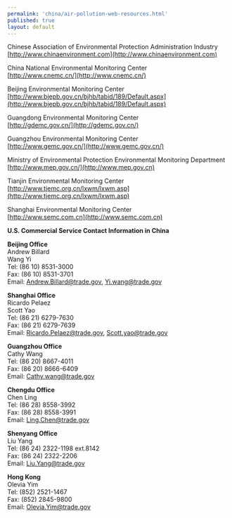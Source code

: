 ```yaml
---
permalink: 'china/air-pollution-web-resources.html'
published: true
layout: default
---
```

Chinese Association of Environmental Protection Administration Industry   [http://www.chinaenvironment.com](http://www.chinaenvironment.com)  

China National Environmental Monitoring Center  
[http://www.cnemc.cn/](http://www.cnemc.cn/)  

Beijing Environmental Monitoring Center  
[http://www.bjepb.gov.cn/bjhb/tabid/189/Default.aspx](http://www.bjepb.gov.cn/bjhb/tabid/189/Default.aspx)  

Guangdong Environmental Monitoring Center  
[http://gdemc.gov.cn/](http://gdemc.gov.cn/)  

Guangzhou Environmental Monitoring Center  
[http://www.gemc.gov.cn/](http://www.gemc.gov.cn/)  

Ministry of Environmental Protection Environmental Monitoring Department   [http://www.mep.gov.cn/](http://www.mep.gov.cn)  

Tianjin Environmental Monitoring Center  
[http://www.tjemc.org.cn/lxwm/lxwm.asp](http://www.tjemc.org.cn/lxwm/lxwm.asp)  

Shanghai Environmental Monitoring Center  
[http://www.semc.com.cn](http://www.semc.com.cn)  

**U.S. Commercial Service Contact Information in China**

**Beijing Office**  
Andrew Billard  
Wang Yi  
Tel: (86 10) 8531-3000  
Fax: (86 10) 8531-3701  
Email: [Andrew.Billard@trade.gov](mailto:Andrew.Billard@trade.gov), [Yi.wang@trade.gov](mailto:Yi.wang@trade.gov)  

**Shanghai Office**  
Ricardo Pelaez  
Scott Yao  
Tel: (86 21) 6279-7630  
Fax: (86 21) 6279-7639  
Email: [Ricardo.Pelaez@trade.gov](mailto:Ricardo.Pelaez@trade.gov), [Scott.yao@trade.gov](mailto:Scott.yao@trade.gov)  

**Guangzhou Office**  
Cathy Wang  
Tel: (86 20) 8667-4011  
Fax: (86 20) 8666-6409  
Email: [Cathy.wang@trade.gov](mailto:Cathy.wang@trade.gov)  

**Chengdu Office**  
Chen Ling  
Tel: (86 28) 8558-3992  
Fax: (86 28) 8558-3991  
Email: [Ling.Chen@trade.gov](mailto:Ling.Chen@trade.gov)  

**Shenyang Office**  
Liu Yang  
Tel: (86 24) 2322-1198 ext.8142  
Fax: (86 24) 2322-2206  
Email: [Liu.Yang@trade.gov](mailto:Liu.Yang@trade.gov)  

**Hong Kong**  
Olevia Yim  
Tel: (852) 2521-1467  
Fax: (852) 2845-9800  
Email: [Olevia.Yim@trade.gov](mailto:Olevia.Yim@trade.gov)  
